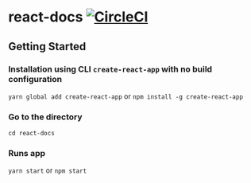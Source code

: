 # react-docs [![CircleCI](https://circleci.com/gh/saadaouad/react-docs/tree/master.svg?style=svg)](https://circleci.com/gh/saadaouad/react-docs/tree/master)

## Getting Started
### Installation using CLI `create-react-app` with no build configuration
`yarn global add create-react-app` or `npm install -g create-react-app`

### Go to the directory
`cd react-docs`

### Runs app
`yarn start` or `npm start`
